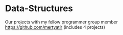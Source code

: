# Data-Structures
Our projects with my fellow programmer group member https://github.com/mertyatir (includes 4 projects) 
